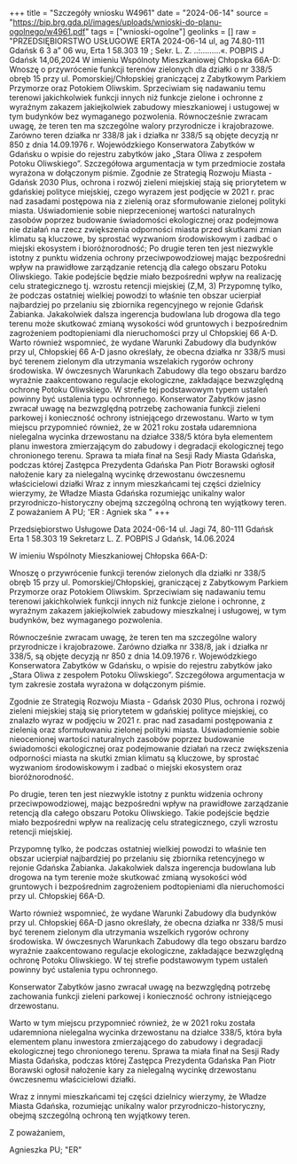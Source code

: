 +++
title = "Szczegóły wniosku W4961"
date = "2024-06-14"
source = "https://bip.brg.gda.pl/images/uploads/wnioski-do-planu-ogolnego/w4961.pdf"
tags = ["wnioski-ogolne"]
geolinks = []
raw = "PRZEDSIĘBIORSTWO USŁUGOWE ERTA  2024-06-14 ul, ag 74.80-111 Gdańsk 6 3 a”  06 wu, Erta 1 58.303 19 ; Sekr. L. Z. ..:.........«. POBPIS J Gdańsk 14,06,2024 W imieniu Wspólnoty Mieszkaniowej Chłopska 66A-D: Wnoszę o przywrócenie funkcji terenów zielonych dla działki o nr 338/5 obręb 15 przy ul. Pomorskiej/Chłopskiej graniczącej z Zabytkowym Parkiem Przymorze oraz Potokiem Oliwskim. Sprzeciwiam się nadawaniu temu terenowi jakichkolwiek funkcji innych niż funkcje zielone i ochronne z wyraźnym zakazem jakiejkolwiek zabudowy mieszkaniowej i ustugowej w tym budynków bez wymaganego pozwolenia. Równocześnie zwracam uwagę, że teren ten ma szczególne walory przyrodnicze i krajobrazowe. Zarówno teren działka nr 338/8 jak i działka nr 338/5 są objęte decyzją nr 850 z dnia 14.09.1976 r. Wojewódzkiego Konserwatora Zabytków w Gdańsku o wpisie do rejestru zabytków jako „Stara Oliwa z zespołem Potoku Oliwskiego”.  Szczegółowa argumentacja w tym przedmiocie została wyrażona w dołączonym piśmie.   Zgodnie ze Strategią Rozwoju Miasta - Gdańsk 2030 Plus, ochrona i rozwój zieleni miejskiej stają się priorytetem w gdańskiej polityce miejskiej, czego wyrazem jest podjęcie w 2021 r. prac nad zasadami postępowa nia z zielenią oraz sformułowanie zielonej polityki miasta. Uświadomienie sobie nieprzecenionej wartości naturalnych zasobów poprzez budowanie świadomości ekologicznej oraz podejmowa nie działań na rzecz zwiększenia odporności miasta przed skutkami zmian klimatu są kluczowe, by sprostać wyzwaniom środowiskowym i zadbać o miejski ekosystem i bioróżnorodność; Po drugie teren ten jest niezwykle istotny z punktu widzenia ochrony przeciwpowodziowej mając bezpośredni wpływ na prawidłowe zarządzanie retencją dla całego obszaru Potoku Oliwskiego. Takie podejście będzie miało bezpośredni wpływ na realizację celu strategicznego tj. wzrostu retencji miejskiej (Z,M, 3) Przypomnę tylko, że podczas ostatniej wielkiej powodzi to właśnie ten obszar ucierpiał najbardziej po przelaniu się zbiornika regencyjnego w rejonie Gdańsk Żabianka. Jakakolwiek dalsza ingerencja budowlana lub drogowa dla tego terenu może skutkować zmianą wysokości wód gruntowych i bezpośrednim zagrożeniem podtopieniami dla nieruchomości przy ul Chłopskiej 66 A-D. Warto również wspomnieć, że wydane Warunki Zabudowy dla budynków przy ul, Chłopskiej 66 A-D jasno określały, że obecna działka nr 338/5 musi być terenem zielonym dla utrzymania wszelakich rygorów ochrony środowiska. W ówczesnych Warunkach Zabudowy dla tego obszaru bardzo wyraźnie zaakcentowano regulacje ekologiczne, zakładające bezwzględną ochronę Potoku Oliwskiego. W strefie tej podstawowym typem ustaleń powinny być ustalenia typu ochronnego. Konserwator Zabytków jasno zwracał uwagę na bezwzględną potrzebę zachowania funkcji zieleni parkowej i konieczność ochrony istniejącego drzewostanu. Warto w tym miejscu przypomnieć również, że w 2021 roku została udaremniona nielegalna wycinka drzewostanu na działce 338/5 która była elementem planu inwestora zmierzającym do zabudowy i degradacji ekologicznej tego chronionego terenu. Sprawa ta miała finał na Sesji Rady Miasta Gdańska, podczas której Zastępca Prezydenta Gdańska Pan Piotr Borawski ogłosił nałożenie kary za nielegalną wycinkę drzewostanu ówczesnemu właścicielowi działki Wraz z innym mieszkańcami tej części dzielnicy wierzymy, że Władze Miasta Gdańska rozumiejąc unikalny walor przyrodniczo-historyczny obejmą szczególną ochroną ten wyjątkowy teren. Z poważaniem A PU; 'ER : Agniek ska "
+++

Przedsiębiorstwo Usługowe
Data 2024-06-14
ul. Jagi 74, 80-111 Gdańsk
Erta 1 58.303 19
Sekretarz L. Z.
POBPIS J Gdańsk, 14.06.2024

W imieniu Wspólnoty Mieszkaniowej Chłopska 66A-D:

Wnoszę o przywrócenie funkcji terenów zielonych dla działki nr 338/5 obręb 15 przy ul. Pomorskiej/Chłopskiej, graniczącej z Zabytkowym Parkiem Przymorze oraz Potokiem Oliwskim. Sprzeciwiam się nadawaniu temu terenowi jakichkolwiek funkcji innych niż funkcje zielone i ochronne, z wyraźnym zakazem jakiejkolwiek zabudowy mieszkalnej i usługowej, w tym budynków, bez wymaganego pozwolenia.

Równocześnie zwracam uwagę, że teren ten ma szczególne walory przyrodnicze i krajobrazowe. Zarówno działka nr 338/8, jak i działka nr 338/5, są objęte decyzją nr 850 z dnia 14.09.1976 r. Wojewódzkiego Konserwatora Zabytków w Gdańsku, o wpisie do rejestru zabytków jako „Stara Oliwa z zespołem Potoku Oliwskiego”. Szczegółowa argumentacja w tym zakresie została wyrażona w dołączonym piśmie.

Zgodnie ze Strategią Rozwoju Miasta - Gdańsk 2030 Plus, ochrona i rozwój zieleni miejskiej stają się priorytetem w gdańskiej polityce miejskiej, co znalazło wyraz w podjęciu w 2021 r. prac nad zasadami postępowania z zielenią oraz sformułowaniu zielonej polityki miasta. Uświadomienie sobie nieocenionej wartości naturalnych zasobów poprzez budowanie świadomości ekologicznej oraz podejmowanie działań na rzecz zwiększenia odporności miasta na skutki zmian klimatu są kluczowe, by sprostać wyzwaniom środowiskowym i zadbać o miejski ekosystem oraz bioróżnorodność.

Po drugie, teren ten jest niezwykle istotny z punktu widzenia ochrony przeciwpowodziowej, mając bezpośredni wpływ na prawidłowe zarządzanie retencją dla całego obszaru Potoku Oliwskiego. Takie podejście będzie miało bezpośredni wpływ na realizację celu strategicznego, czyli wzrostu retencji miejskiej.

Przypomnę tylko, że podczas ostatniej wielkiej powodzi to właśnie ten obszar ucierpiał najbardziej po przelaniu się zbiornika retencyjnego w rejonie Gdańska Żabianka. Jakakolwiek dalsza ingerencja budowlana lub drogowa na tym terenie może skutkować zmianą wysokości wód gruntowych i bezpośrednim zagrożeniem podtopieniami dla nieruchomości przy ul. Chłopskiej 66A-D.

Warto również wspomnieć, że wydane Warunki Zabudowy dla budynków przy ul. Chłopskiej 66A-D jasno określały, że obecna działka nr 338/5 musi być terenem zielonym dla utrzymania wszelkich rygorów ochrony środowiska. W ówczesnych Warunkach Zabudowy dla tego obszaru bardzo wyraźnie zaakcentowano regulacje ekologiczne, zakładające bezwzględną ochronę Potoku Oliwskiego. W tej strefie podstawowym typem ustaleń powinny być ustalenia typu ochronnego.

Konserwator Zabytków jasno zwracał uwagę na bezwzględną potrzebę zachowania funkcji zieleni parkowej i konieczność ochrony istniejącego drzewostanu.

Warto w tym miejscu przypomnieć również, że w 2021 roku została udaremniona nielegalna wycinka drzewostanu na działce 338/5, która była elementem planu inwestora zmierzającego do zabudowy i degradacji ekologicznej tego chronionego terenu. Sprawa ta miała finał na Sesji Rady Miasta Gdańska, podczas której Zastępca Prezydenta Gdańska Pan Piotr Borawski ogłosił nałożenie kary za nielegalną wycinkę drzewostanu ówczesnemu właścicielowi działki.

Wraz z innymi mieszkańcami tej części dzielnicy wierzymy, że Władze Miasta Gdańska, rozumiejąc unikalny walor przyrodniczo-historyczny, obejmą szczególną ochroną ten wyjątkowy teren.

Z poważaniem,

Agnieszka PU; "ER"


